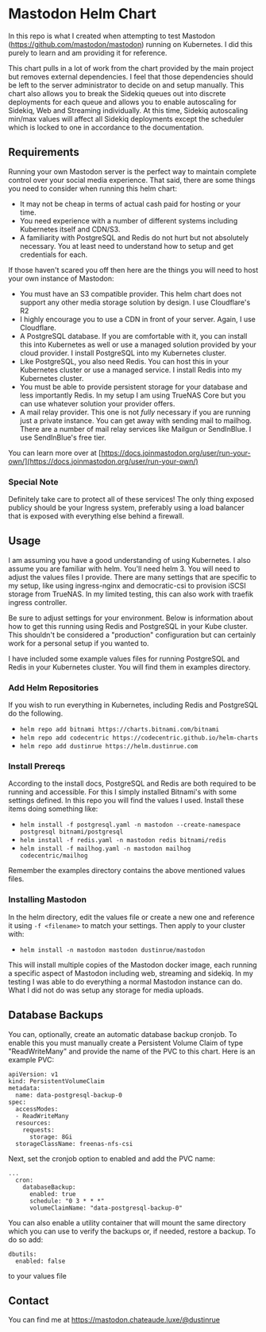 # Mastodon Helm Chart

In this repo is what I created when attempting to test Mastodon (https://github.com/mastodon/mastodon) running on Kubernetes. I did this purely to learn and am providing it for reference. 

This chart pulls in a lot of work from the chart provided by the main project but removes external dependencies. I feel that those dependencies should be left to the server administrator to decide on and setup manually. This chart also allows you to break the Sidekiq queues out into discrete deployments for each queue and allows you to enable autoscaling for Sidekiq, Web and Streaming individually. At this time, Sidekiq autoscaling min/max values will affect all Sidekiq deployments except the scheduler which is locked to one in accordance to the documentation.

## Requirements

Running your own Mastodon server is the perfect way to maintain complete control over your social media experience. That said, there are some things you need to consider when running this helm chart:

* It may not be cheap in terms of actual cash paid for hosting or your time.
* You need experience with a number of different systems including Kubernetes itself and CDN/S3.
* A familiarity with PostgreSQL and Redis do not hurt but not absolutely necessary. You at least need to understand how to setup and get credentials for each.

If those haven't scared you off then here are the things you will need to host your own instance of Mastodon:

* You must have an S3 compatible provider. This helm chart does not support any other media storage solution by design. I use Cloudflare's R2
* I highly encourage you to use a CDN in front of your server. Again, I use Cloudflare.
* A PostgreSQL database. If you are comfortable with it, you can install this into Kubernetes as well or use a managed solution provided by your cloud provider. I install PostgreSQL into my Kubernetes cluster.
* Like PostgreSQL, you also need Redis. You can host this in your Kubernetes cluster or use a managed service. I install Redis into my Kubernetes cluster.
* You must be able to provide persistent storage for your database and less importantly Redis. In my setup I am using TrueNAS Core but you can use whatever solution your provider offers.
* A mail relay provider. This one is not _fully_ necessary if you are running just a private instance. You can get away with sending mail to mailhog. There are a number of mail relay services like Mailgun or SendInBlue. I use SendInBlue's free tier.

You can learn more over at [https://docs.joinmastodon.org/user/run-your-own/](https://docs.joinmastodon.org/user/run-your-own/)

### Special Note

Definitely take care to protect all of these services! The only thing exposed publicy should be your Ingress system, preferably using a load balancer that is exposed with everything else behind a firewall.


## Usage

I am assuming you have a good understanding of using Kubernetes. I also assume you are familiar with helm. You'll need helm 3. You will need to adjust the values files I provide. There are many settings that are specific to my setup, like using ingress-nginx and democratic-csi to provision iSCSI storage from TrueNAS. In my limited testing, this can also work with traefik ingress controller.

Be sure to adjust settings for your environment. Below is information about how to get this running using Redis and PostgreSQL in your Kube cluster. This shouldn't be considered a "production" configuration but can certainly work for a personal setup if you wanted to.

I have included some example values files for running PostgreSQL and Redis in your Kubernetes cluster. You will find them in examples directory.

### Add Helm Repositories

If you wish to run everything in Kubernetes, including Redis and PostgreSQL do the following.

* `helm repo add bitnami https://charts.bitnami.com/bitnami`
* `helm repo add codecentric https://codecentric.github.io/helm-charts`
* `helm repo add dustinrue https://helm.dustinrue.com`

### Install Prereqs

According to the install docs, PostgreSQL and Redis are both required to be running and accessible. For this I simply installed Bitnami's with some settings defined. In this repo you will find the values I used. Install these items doing something like:

* `helm install -f postgresql.yaml -n mastodon --create-namespace postgresql bitnami/postgresql`
* `helm install -f redis.yaml -n mastodon redis bitnami/redis`
* `helm install -f mailhog.yaml -n mastodon mailhog codecentric/mailhog`

Remember the examples directory contains the above mentioned values files.

### Installing Mastodon

In the helm directory, edit the values file or create a new one and reference it using `-f <filename>` to match your settings. Then apply to your cluster with:

* `helm install -n mastodon mastodon dustinrue/mastodon`

This will install multiple copies of the Mastodon docker image, each running a specific aspect of Mastodon including web, streaming and sidekiq. In my testing I was able to do everything a normal Mastodon instance can do. What I did not do was setup any storage for media uploads.

## Database Backups

You can, optionally, create an automatic database backup cronjob. To enable this you must manually create a Persistent Volume Claim of type "ReadWriteMany" and provide the name of the PVC to this chart. Here is an example PVC:

```
apiVersion: v1
kind: PersistentVolumeClaim
metadata:
  name: data-postgresql-backup-0
spec:
  accessModes:
  - ReadWriteMany
  resources:
    requests:
      storage: 8Gi
  storageClassName: freenas-nfs-csi
```

Next, set the cronjob option to enabled and add the PVC name:

```
...
  cron:
    databaseBackup:
      enabled: true
      schedule: "0 3 * * *"
      volumeClaimName: "data-postgresql-backup-0"
```

You can also enable a utility container that will mount the same directory which you can use to verify the backups or, if needed, restore a backup. To do so add:

```
dbutils:
  enabled: false
```

to your values file

## Contact

You can find me at https://mastodon.chateaude.luxe/@dustinrue
